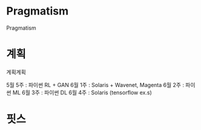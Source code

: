 # Pragmatism
Pragmatism

# 계획
계획계획

5월 5주 : 파이썬 RL + GAN
6월 1주 : Solaris + Wavenet, Magenta
6월 2주 : 파이썬 ML
6월 3주 : 파이썬 DL
6월 4주 : Solaris (tensorflow ex.s)

# 핏스
